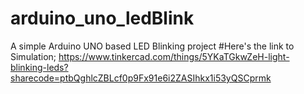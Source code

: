 # arduino_uno_ledBlink
A simple Arduino UNO based LED Blinking project
#Here's the link to Simulation; https://www.tinkercad.com/things/5YKaTGkwZeH-light-blinking-leds?sharecode=ptbQghlcZBLcf0p9Fx91e6i2ZASIhkx1i53yQSCprmk

